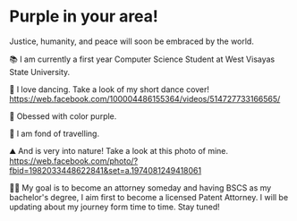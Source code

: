 # Purple in your area!
Justice, humanity, and peace will soon be embraced by the world.

📚 I am currently a first year Computer Science Student at West Visayas State University.

💃 I love dancing. Take a look of my short dance cover!
https://web.facebook.com/100004486155364/videos/514727733166565/

💜 Obessed with color purple.

🧳 I am fond of travelling. 

⛰ And is very into nature! Take a look at this photo of mine.
https://web.facebook.com/photo/?fbid=1982033448622841&set=a.1974081249418061

👩‍⚖️ My goal is to become an attorney someday and having BSCS as my bachelor's degree, I aim first to become a licensed Patent Attorney.
I will be updating about my journey form time to time. Stay tuned!
